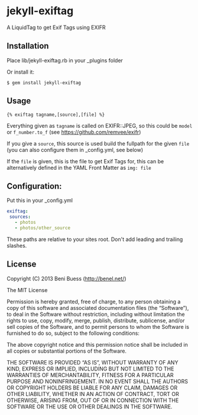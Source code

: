 jekyll-exiftag
==============

A LiquidTag to get Exif Tags using EXIFR

## Installation

Place lib/jekyll-exiftag.rb in your _plugins folder

Or install it:

    $ gem install jekyll-exiftag

## Usage

```
{% exiftag tagname,[source],[file] %}
``` 
Everything given as ```tagname``` is called on EXIFR::JPEG, so this could be ```model``` or ```f_number.to_f``` (see https://github.com/remvee/exifr)

If you give a ```source```, this source is used build the fullpath for the given ```file``` (you can also configure them in _config.yml, see below)

If the ```file``` is given, this is the file to get Exif Tags for, this can be alternatively defined in the YAML Front Matter as ```img: file ```


## Configuration:

Put this in your _config.yml
``` yaml
exiftag:
 sources:
   - photos
   - photos/other_source
```
These paths are relative to your sites root. Don't add leading and trailing slashes.


## License

Copyright (C) 2013 Beni Buess (http://benel.net/)

The MIT License

Permission is hereby granted, free of charge, to any person obtaining a copy of
this software and associated documentation files (the “Software”), to deal in
the Software without restriction, including without limitation the rights to
use, copy, modify, merge, publish, distribute, sublicense, and/or sell copies
of the Software, and to permit persons to whom the Software is furnished to do
so, subject to the following conditions:

The above copyright notice and this permission notice shall be included in all
copies or substantial portions of the Software.

THE SOFTWARE IS PROVIDED “AS IS”, WITHOUT WARRANTY OF ANY KIND, EXPRESS OR
IMPLIED, INCLUDING BUT NOT LIMITED TO THE WARRANTIES OF MERCHANTABILITY,
FITNESS FOR A PARTICULAR PURPOSE AND NONINFRINGEMENT. IN NO EVENT SHALL THE
AUTHORS OR COPYRIGHT HOLDERS BE LIABLE FOR ANY CLAIM, DAMAGES OR OTHER
LIABILITY, WHETHER IN AN ACTION OF CONTRACT, TORT OR OTHERWISE, ARISING FROM,
OUT OF OR IN CONNECTION WITH THE SOFTWARE OR THE USE OR OTHER DEALINGS IN THE
SOFTWARE.
